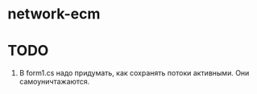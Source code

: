 # network-ecm

# TODO
1. В form1.cs надо придумать, как сохранять потоки активными. Они самоуничтажаются.
